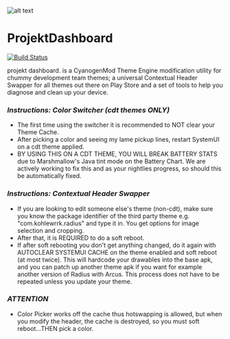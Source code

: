 ![alt text][logo]

[logo]: http://i.imgur.com/fzK5HKl.jpg

# ProjektDashboard 
[![Build Status](https://travis-ci.org/nicholaschum/ProjektDashboard.svg?branch=master)](https://travis-ci.org/nicholaschum/ProjektDashboard)

projekt dashboard. is a CyanogenMod Theme Engine modification utility for chummy development team themes; a universal Contextual Header Swapper for all themes out there on Play Store and a set of tools to help you diagnose and clean up your device.

### _Instructions: Color Switcher (cdt themes ONLY)_
- The first time using the switcher it is recommended to NOT clear your Theme Cache. 
- After picking a color and seeing my lame pickup lines, restart SystemUI on a cdt theme applied. 
- BY USING THIS ON A CDT THEME, YOU WILL BREAK BATTERY STATS due to Marshmallow's Java tint mode on the Battery Chart. We are actively working to fix this and as your nightlies progress, so should this be automatically fixed.

### _Instructions: Contextual Header Swapper_
- If you are looking to edit someone else's theme (non-cdt), make sure you know the package identifier of the third party theme e.g. "com.kohlewrrk.radius" and type it in. You get options for image selection and cropping.
- After that, it is REQUIRED to do a soft reboot. 
- If after soft rebooting you don't get anything changed, do it again with AUTOCLEAR SYSTEMUI CACHE on the theme enabled and soft reboot (at most twice). This will hardcode your drawables into the base apk, and you can patch up another theme apk if you want for example another version of Radius with Arcus. This process does not have to be repeated unless you update your theme.

### _ATTENTION_ 
- Color Picker works off the cache thus hotswapping is allowed, but when you modify the header, the cache is destroyed, so you must soft reboot...THEN pick a color.

